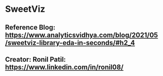 # SweetViz

## Reference Blog: https://www.analyticsvidhya.com/blog/2021/05/sweetviz-library-eda-in-seconds/#h2_4
## Creator: Ronil Patil: https://www.linkedin.com/in/ronil08/
